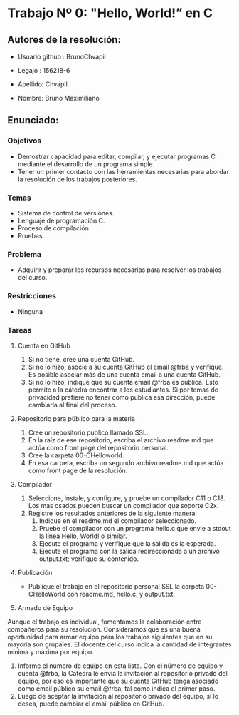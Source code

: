 # Trabajo Nº 0: "Hello, World!” en C

## Autores de la resolución:

- Usuario github : BrunoChvapil

- Legajo : 156218-6

- Apellido: Chvapil

- Nombre: Bruno Maximiliano

## Enunciado:

### Objetivos

- Demostrar capacidad para editar, compilar, y ejecutar programas C mediante el desarrollo de un programa simple.
- Tener un primer contacto con las herramientas necesarias para abordar la resolución de los trabajos posteriores.

### Temas
- Sistema de control de versiones.
- Lenguaje de programación C.
- Proceso de compilación
- Pruebas.

### Problema

- Adquirir y preparar los recursos necesarias para resolver los trabajos del curso.

### Restricciones

- Ninguna

### Tareas

1. Cuenta en GitHub
    1. Si no tiene, cree una cuenta GitHub. 
    2. Si no lo hizo, asocie a su cuenta GitHub el email @frba y verifique. Es posible asociar más de una cuenta email a una cuenta GitHub.
    3. Si no lo hizo, indique que su cuenta email @frba es pública. Esto permite a la cátedra encontrar a los estudiantes. Si por temas de privacidad prefiere no              tener como publica esa dirección, puede cambiarla al final del proceso.

2. Repositorio para público para la materia
    1. Cree un repositorio publico llamado SSL.
    2. En la raíz de ese repositorio, escriba el archivo readme.md que actúa como front page del repositorio personal.
    3. Cree la carpeta 00-CHelloworld.
    4. En esa carpeta, escriba un segundo archivo readme.md que actúa como front page de la resolución.

3. Compilador
    1. Seleccione, instale, y configure, y pruebe un compilador C11 o C18. Los mas osados pueden buscar un compilador que soporte C2x.
    2. Registre los resultados anteriores de la siguiente manera:
       1. Indique en el readme.md el compilador seleccionado.
       2. Pruebe el compilador con un programa hello.c que envie a stdout la línea Hello, World! o similar.
       3. Ejecute el programa y verifique que la salida es la esperada. 
       4. Ejecute el programa con la salida redireccionada a un archivo output.txt; verifique su contenido.

4.	Publicación
    - Publique el trabajo en el repositorio personal SSL la carpeta 00- CHelloWorld con readme.md, hello.c, y output.txt.

5. Armado de Equipo

Aunque el trabajo es individual, fomentamos la colaboración entre compañeros para su resolución. Consideramos que es una buena oportunidad para armar equipo           para los trabajos siguientes que en su mayoría son grupales. El docente del curso indica la cantidad de integrantes mínima y máxima por equipo.
1. Informe el número de equipo en esta lista.
Con el número de equipo y cuenta @frba, la Catedra le envía la invitación al repositorio privado del equipo, por eso es importante que su cuenta GitHub                 tenga asociado como email público su email @frba, tal como indica el primer paso.
2. Luego de aceptar la invitación al repositorio privado del equipo, si lo desea, puede cambiar el email público en GitHub.

